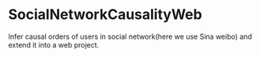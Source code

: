 # SocialNetworkCausalityWeb
Infer causal orders of users in social network(here we use Sina weibo) and extend it into a web project. 
